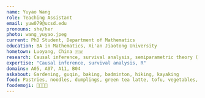 ```yaml
---
name: Yuyao Wang
role: Teaching Assistant
email: yuw079@ucsd.edu
pronouns: she/her
photo: wang_yuyao.jpeg
current: PhD Student, Department of Mathematics
education: BA in Mathematics, Xi'an Jiaotong University
hometown: Luoyang, China 🇹🇼
research: Causal inference, survival analysis, semiparametric theory ([my website](https://wangyuyao98.github.io))
expertise: "Causal inference, survival analysis, R"
domains: A05, A07, A11, B04
askabout: Gardening, guqin, baking, badminton, hiking, kayaking
food: Pastries, noodles, dumplings, green tea latte, tofu, vegetables, fruits, fish
foodemoji: 🍓🥑🍞🥟
---
```


